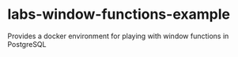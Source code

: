 # labs-window-functions-example
Provides a docker environment for playing with window functions in PostgreSQL
